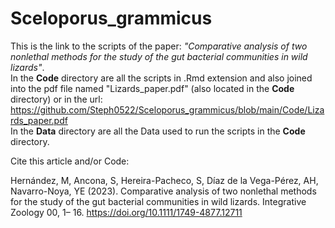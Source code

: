 # Sceloporus_grammicus



This is the link to the scripts of the paper: *"Comparative analysis of two nonlethal methods for the study of the gut bacterial communities in wild lizards"*.
\
In the **Code** directory are all the scripts in .Rmd extension and also joined into the pdf file named "Lizards_paper.pdf" (also located in the **Code** directory) or in the url: https://github.com/Steph0522/Sceloporus_grammicus/blob/main/Code/Lizards_paper.pdf
\
In the **Data** directory are all the Data used to run the scripts in the **Code** directory.

Cite this article and/or Code:

Hernández, M, Ancona, S, Hereira-Pacheco, S, Díaz de la Vega-Pérez, AH, Navarro-Noya, YE (2023). Comparative analysis of two nonlethal methods for the study of the gut bacterial communities in wild lizards. Integrative Zoology 00, 1– 16. https://doi.org/10.1111/1749-4877.12711
